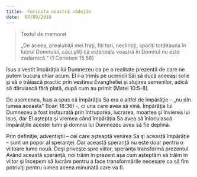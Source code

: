```yaml
---
title:  Fericita noastră nădejde
date:  07/09/2019
---
```


> <p>Textul de memorat</p>
> „De aceea, preaiubiţii mei fraţi, fiţi tari, neclintiţi, sporiţi totdeauna în lucrul Domnului, căci ştiţi că osteneala voastră în Domnul nu este zadarnică.” (1 Corinteni 15:58)

Isus a vestit împărăţia lui Dumnezeu ca pe o realitate prezentă de care ne putem bucura chiar acum. El i-a trimis pe ucenicii Săi să ducă aceeaşi solie şi să o trăiască practic prin vestirea Evangheliei şi slujirea semenilor, adică să dăruiască fără plată, după cum au primit (Matei 10:5-8).

De asemenea, Isus a spus că împărăţia Sa era o altfel de împărăţie – „nu din lumea aceasta” (Ioan 18:36) -, ci una care avea să vină. Împărăţia lui Dumnezeu a fost instaurată prin întruparea, lucrarea, moartea şi învierea lui Isus, dar El aştepta şi vremea când împărăţia Sa avea să înlocuiască împărăţiile acestei lumi şi domnia lui Dumnezeu avea să fie deplină.

Prin definiţie, adventiştii – cei care aşteaptă venirea Sa şi această împărăţie – sunt un popor al speranţei. Dar această speranţă nu este doar pentru o viitoare lume nouă. Deşi priveşte spre viitor, speranţa transformă prezentul. Având această speranţă, noi trăim în prezent aşa cum aşteptăm să trăim în viitor şi începem să lucrăm pentru a face transformările necesare ca să fim potriviţi pentru lumea aceea minunată care va fi.